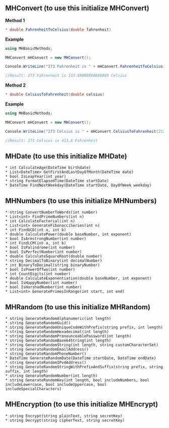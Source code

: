 ## MHConvert (to use this initialize MHConvert)
**Method 1**
```csharp
* double FahrenheitToCelsius(double fahrenheit)
```

**Example**
```csharp
using MHBasicMethods;

MHConvert mHConvert = new MHConvert();

Console.WriteLine("273 Fahrenheit is " + mHConvert.FahrenheitToCelsius(273) + " Celsius");

//Result: 273 Fahrenheit is 133.88888888888889 Celsius
```

**Method 2**
```csharp
* double CelsiusToFahrenheit(double celsius)
```
**Example**
```csharp
using MHBasicMethods;

MHConvert mHConvert = new MHConvert();

Console.WriteLine("273 Celsius is " + mHConvert.CelsiusToFahrenheit(212) + " Fahrenheit");

//Result: 273 Celsius is 413.6 Fahrenheit
```

## MHDate (to use this initialize MHDate)
    * int CalculateAge(DateTime birthdate)
    * List<DateTime> GetFirstAndLastDayOfMonth(DateTime date)
    * bool IsLeapYear(int year)
    * string FormatElapsedTime(DateTime startDate)
    * DateTime FindNextWeekday(DateTime startDate, DayOfWeek weekday)

## MHNumbers (to use this initialize MHNumbers)
    * string ConvertNumberToWords(int number)
    * List<int> FindPrimeNumbers(int n)
    * int CalculateFactorial(int n)
    * List<int> GenerateFibonacciSeries(int n)
    * int FindGCD(int a, int b)
    * double CalculatePower(double baseNumber, int exponent)
    * bool IsArmstrongNumber(int number)
    * int FindLCM(int a, int b)
    * bool IsPalindrome(int number)
    * bool IsPerfectNumber(int number)
    * double CalculateSquareRoot(double number)
    * string DecimalToBinary(int decimalNumber)
    * int BinaryToDecimal(string binaryNumber)
    * bool IsPowerOfTwo(int number)
    * int CountDigits(int number)
    * double CalculateExponentiation(double baseNumber, int exponent)
    * bool IsHappyNumber(int number)
    * bool IsHarshadNumber(int number)
    * List<int> GeneratePrimesInRange(int start, int end)

## MHRandom (to use this initialize MHRandom)
    * string GenerateRandomAlphanumeric(int length)
    * string GenerateRandomGuid()
    * string GenerateRandomUniqueCodeWithPrefix(string prefix, int length)
    * string GenerateRandomHexadecimal(int length)
    * string GenerateRandomPronounceablePassword(int length)
    * string GenerateRandomBase64String(int length)
    * string GenerateRandomString(int length, string customCharacterSet)
    * string GenerateRandomEmailAddress()
    * string GenerateRandomPhoneNumber()
    * DateTime GenerateRandomDate(DateTime startDate, DateTime endDate)
    * string GenerateRandomIPv4Address()
    * string GenerateRandomStringWithPrefixAndSuffix(string prefix, string suffix, int length)
    * string GenerateRandomNumber(int length)
    * string GenerateRandomKey(int length, bool includeNumbers, bool includeLowercase, bool includeUppercase, bool includeSpecialCharacters)

## MHEncryption (to use this initialize MHEncrypt)
    * string Encrypt(string plainText, string secretKey)
    * string Decrypt(string cipherText, string secretKey)
